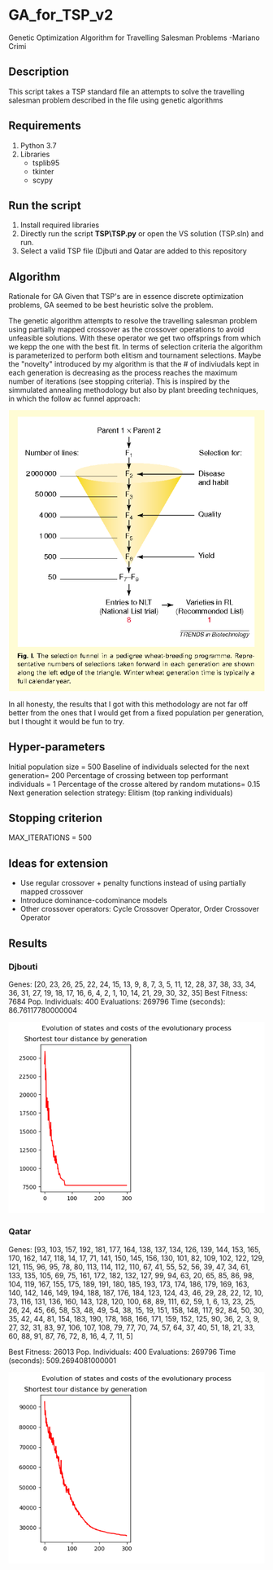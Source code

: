 # GA_for_TSP_v2
Genetic Optimization Algorithm for Travelling Salesman Problems
-Mariano Crimi

## Description
This script takes a TSP standard file an attempts to solve the travelling salesman problem described in the file using genetic algorithms

## Requirements
1. Python 3.7
2. Libraries
   - tsplib95
   - tkinter
   - scypy

## Run the script
1) Install required libraries
2) Directly run the script **TSP\TSP.py** or open the VS solution (TSP.sln) and run.
3) Select a valid TSP file (Djbuti and Qatar are added to this repository

## Algorithm
Rationale for GA
Given that TSP's are in essence discrete optimization problems, GA seemed to be best heuristic solve the problem.  

The genetic algorithm attempts to resolve the travelling salesman problem using partially mapped crossover as the crossover operations to avoid unfeasible solutions. With these operator we get two offsprings from which we kepp the one with the best fit. In terms of selection criteria the algorithm is parameterized to perform both elitism and tournament selections. 
Maybe the "novelty" introduced by my algorithm is that the # of indiviudals kept in each generation is decreasing as the process reaches the maximum number of iterations (see stopping criteria). This is inspired by the simmulated annealing methodology but also by plant breeding techniques, in which the follow ac funnel approach:

![Plant Breeding Strategy](https://github.com/mcrimi/GA_for_TSP_v2/blob/master/plant_breeding.png?raw=true)

In all honesty, the results that I got with this methodology are not far off better from the ones that I would get from a fixed population per generation, but I thought it would be fun to try.


## Hyper-parameters
Initial population size = 500
Baseline of individuals selected for the next generation=  200
Percentage of crossing between top performant individuals = 1
Percentage of the crosse altered by random mutations= 0.15
Next generation selection strategy: Elitism (top ranking individuals)

## Stopping criterion
MAX_ITERATIONS = 500


## Ideas for extension
- Use regular crossover + penalty functions instead of using partially mapped crossover
- Introduce dominance-codominance models
- Other crossover operators: Cycle Crossover Operator, Order Crossover Operator


## Results

### Djbouti

Genes: [20, 23, 26, 25, 22, 24, 15, 13, 9, 8, 7, 3, 5, 11, 12, 28, 37, 38, 33, 34, 36, 31, 27, 19, 18, 17, 16, 6, 4, 2, 1, 10, 14, 21, 29, 30, 32, 35]
Best Fitness: 7684
Pop. Individuals: 400
Evaluations: 269796
Time (seconds): 86.76117780000004

![Djbouti](https://github.com/mcrimi/GA_for_TSP_v2/blob/master/Djbouti_convergence.png?raw=true)


### Qatar

Genes: [93, 103, 157, 192, 181, 177, 164, 138, 137, 134, 126, 139, 144, 153, 165, 170, 162, 147, 118, 14, 17, 71, 141, 150, 145, 156, 130, 101, 82, 109, 102, 122, 129, 121, 115, 96, 95, 78, 80, 113, 114, 112, 110, 67, 41, 55, 52, 56, 39, 47, 34, 61, 133, 135, 105, 69, 75, 161, 172, 182, 132, 127, 99, 94, 63, 20, 65, 85, 86, 98, 104, 119, 167, 155, 175, 189, 191, 180, 185, 193, 173, 174, 186, 179, 169, 163, 140, 142, 146, 149, 194, 188, 187, 176, 184, 123, 124, 43, 46, 29, 28, 22, 12, 10, 73, 116, 131, 136, 160, 143, 128, 120, 100, 68, 89, 111, 62, 59, 1, 6, 13, 23, 25, 26, 24, 45, 66, 58, 53, 48, 49, 54, 38, 15, 19, 151, 158, 148, 117, 92, 84, 50, 30, 35, 42, 44, 81, 154, 183, 190, 178, 168, 166, 171, 159, 152, 125, 90, 36, 2, 3, 9, 27, 32, 31, 83, 97, 106, 107, 108, 79, 77, 70, 74, 57, 64, 37, 40, 51, 18, 21, 33, 60, 88, 91, 87, 76, 72, 8, 16, 4, 7, 11, 5]	

Best Fitness: 26013
Pop. Individuals: 400
Evaluations: 269796
Time (seconds): 509.2694081000001

![Qatar](https://github.com/mcrimi/GA_for_TSP_v2/blob/master/Qatar_convergence.png?raw=true)

